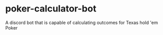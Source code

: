 # poker-calculator-bot
A discord bot that is capable of calculating outcomes for Texas hold 'em Poker
